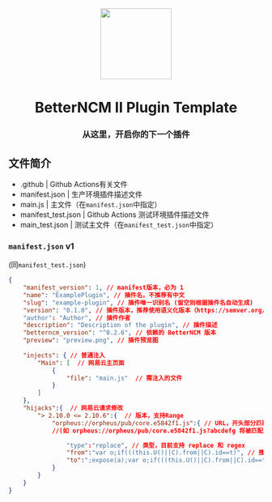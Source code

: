<div align="center"><image width="140em" src="https://user-images.githubusercontent.com/66859419/183120498-1dede5b4-0666-4891-b95f-c3a812b3f12f.png" /></div>
<h1 align="center">BetterNCM II Plugin Template</h1>
<h3 align="center">从这里，开启你的下一个插件</h3>

## 文件简介

- .github | Github Actions有关文件
- manifest.json | 生产环境插件描述文件
- main.js | 主文件（在`manifest.json`中指定）
- manifest_test.json | Github Actions 测试环境插件描述文件
- main_test.json | 测试主文件（在`manifest_test.json`中指定）

### `manifest.json` v1
(同`manifest_test.json`)
```json
{
    "manifest_version": 1, // manifest版本，必为 1
    "name": "ExamplePlugin", // 插件名，不推荐有中文
    "slug": "example-plugin", // 插件唯一识别名 (留空则根据插件名自动生成)
    "version": "0.1.0", // 插件版本，推荐使用语义化版本（https://semver.org/）
    "author": "Author", // 插件作者
    "description": "Description of the plugin", // 插件描述
    "betterncm_version": "^0.2.6", // 依赖的 BetterNCM 版本
    "preview": "preview.png", // 插件预览图
    
    "injects": { // 普通注入
        "Main": [  // 网易云主页面
            {
                "file": "main.js"  // 需注入的文件
            }
        ]
    },
    "hijacks":{  // 网易云请求修改
        "> 2.10.0 <= 2.10.6":{  // 版本，支持Range
            "orpheus://orpheus/pub/core.e5842f1.js":{ // URL，开头部分匹配即可
            //(如 orpheus://orpheus/pub/core.e5842f1.js?abcdefg 将被匹配到)

                "type":"replace", // 类型，目前支持 replace 和 regex
                "from":"var o;if(((this.U()||C).from||C).id==t)", // 搜索项
                "to":";expose(a);var o;if(((this.U()||C).from||C).id==t)" // 替换为
            }
        }
    }
}
```
